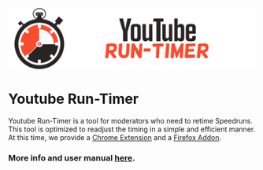 ![Youtube Frame Run-Timer Logo](./imgs/Youtube_Run-Timer_Banner.png)

# Youtube Run-Timer
Youtube Run-Timer is a tool for moderators who need to retime Speedruns. This tool is optimized to readjust the timing in a simple and efficient manner.
At this time, we provide a [Chrome Extension](Chromeextension) and a [Firefox Addon](firefoxaddon).

### More info and user manual [here](https://github.com/Evil004/Youtube-Run-Timer/wiki).